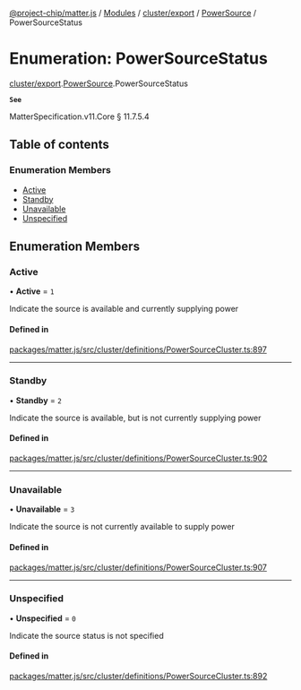 [@project-chip/matter.js](../README.md) / [Modules](../modules.md) / [cluster/export](../modules/cluster_export.md) / [PowerSource](../modules/cluster_export.PowerSource.md) / PowerSourceStatus

# Enumeration: PowerSourceStatus

[cluster/export](../modules/cluster_export.md).[PowerSource](../modules/cluster_export.PowerSource.md).PowerSourceStatus

**`See`**

MatterSpecification.v11.Core § 11.7.5.4

## Table of contents

### Enumeration Members

- [Active](cluster_export.PowerSource.PowerSourceStatus.md#active)
- [Standby](cluster_export.PowerSource.PowerSourceStatus.md#standby)
- [Unavailable](cluster_export.PowerSource.PowerSourceStatus.md#unavailable)
- [Unspecified](cluster_export.PowerSource.PowerSourceStatus.md#unspecified)

## Enumeration Members

### Active

• **Active** = ``1``

Indicate the source is available and currently supplying power

#### Defined in

[packages/matter.js/src/cluster/definitions/PowerSourceCluster.ts:897](https://github.com/project-chip/matter.js/blob/558e12c94a201592c28c7bc0743705360b3e5ca6/packages/matter.js/src/cluster/definitions/PowerSourceCluster.ts#L897)

___

### Standby

• **Standby** = ``2``

Indicate the source is available, but is not currently supplying power

#### Defined in

[packages/matter.js/src/cluster/definitions/PowerSourceCluster.ts:902](https://github.com/project-chip/matter.js/blob/558e12c94a201592c28c7bc0743705360b3e5ca6/packages/matter.js/src/cluster/definitions/PowerSourceCluster.ts#L902)

___

### Unavailable

• **Unavailable** = ``3``

Indicate the source is not currently available to supply power

#### Defined in

[packages/matter.js/src/cluster/definitions/PowerSourceCluster.ts:907](https://github.com/project-chip/matter.js/blob/558e12c94a201592c28c7bc0743705360b3e5ca6/packages/matter.js/src/cluster/definitions/PowerSourceCluster.ts#L907)

___

### Unspecified

• **Unspecified** = ``0``

Indicate the source status is not specified

#### Defined in

[packages/matter.js/src/cluster/definitions/PowerSourceCluster.ts:892](https://github.com/project-chip/matter.js/blob/558e12c94a201592c28c7bc0743705360b3e5ca6/packages/matter.js/src/cluster/definitions/PowerSourceCluster.ts#L892)
